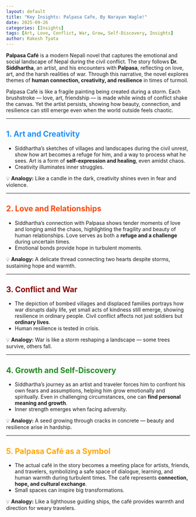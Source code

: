 ```yaml
---
layout: default
title: "Key Insights: Palpasa Cafe, By Narayan Wagle!"
date: 2025-09-26
categories: [Insights]
tags: [Art, Love, Conflict, War, Grow, Self-Discovery, Insights]
author: Rakesh Tyata
---
```


**Palpasa Café** is a modern Nepali novel that captures the emotional and social landscape of Nepal during the civil conflict.
The story follows **Dr. Siddhartha**, an artist, and his encounters with **Palpasa**, reflecting on love, art, and the harsh realities of war. Through this narrative, the novel explores themes of **human connection, creativity, and resilience** in times of turmoil.

Palpasa Café is like a fragile painting being created during a storm. Each brushstroke — love, art, friendship — is made while winds of conflict shake the canvas. Yet the artist persists, showing how beauty, connection, and resilience can still emerge even when the world outside feels chaotic.

---

## <span style="color:#1E90FF">1. Art and Creativity</span>

- Siddhartha’s sketches of villages and landscapes during the civil unrest, show how art becomes a refuge for him, and a way to process what he sees. Art is a form of **self-expression and healing**, even amidst chaos.
- Creativity illuminates inner struggles.

💡 **Analogy:** Like a candle in the dark, creativity shines even in fear and violence.

---

## <span style="color:#FF4500">2. Love and Relationships</span>

- Siddhartha’s connection with Palpasa shows tender moments of love and longing amid the chaos, highlighting the fragility and beauty of human relationships. Love serves as both a **refuge and a challenge** during uncertain times.
- Emotional bonds provide hope in turbulent moments.

💡 **Analogy:** A delicate thread connecting two hearts despite storms, sustaining hope and warmth.

---

## <span style="color:#8B0000">3. Conflict and War</span>

- The depiction of bombed villages and displaced families portrays how war disrupts daily life, yet small acts of kindness still emerge, showing resilience in ordinary people. Civil conflict affects not just soldiers but **ordinary lives**.
- Human resilience is tested in crisis.

💡 **Analogy:** War is like a storm reshaping a landscape — some trees survive, others fall.

---

## <span style="color:#228B22">4. Growth and Self-Discovery</span>

- Siddhartha’s journey as an artist and traveler forces him to confront his own fears and assumptions, helping him grow emotionally and spiritually. Even in challenging circumstances, one can **find personal meaning and growth**.
- Inner strength emerges when facing adversity.

💡 **Analogy:** A seed growing through cracks in concrete — beauty and resilience arise in hardship.

---

## <span style="color:#FFA500">5. Palpasa Café as a Symbol</span>

- The actual café in the story becomes a meeting place for artists, friends, and travelers, symbolizing a safe space of dialogue, learning, and human warmth during turbulent times. The café represents **connection, hope, and cultural exchange**.
- Small spaces can inspire big transformations.

💡 **Analogy:** Like a lighthouse guiding ships, the café provides warmth and direction for weary travelers.

